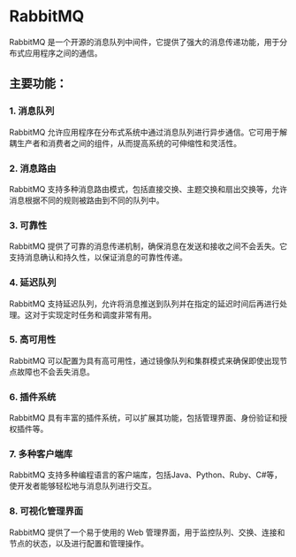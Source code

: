 # RabbitMQ

RabbitMQ 是一个开源的消息队列中间件，它提供了强大的消息传递功能，用于分布式应用程序之间的通信。

## 主要功能：

### 1. 消息队列

RabbitMQ 允许应用程序在分布式系统中通过消息队列进行异步通信。它可用于解耦生产者和消费者之间的组件，从而提高系统的可伸缩性和灵活性。

### 2. 消息路由

RabbitMQ 支持多种消息路由模式，包括直接交换、主题交换和扇出交换等，允许消息根据不同的规则被路由到不同的队列中。

### 3. 可靠性

RabbitMQ 提供了可靠的消息传递机制，确保消息在发送和接收之间不会丢失。它支持消息确认和持久性，以保证消息的可靠性传递。

### 4. 延迟队列

RabbitMQ 支持延迟队列，允许将消息推送到队列并在指定的延迟时间后再进行处理。这对于实现定时任务和调度非常有用。

### 5. 高可用性

RabbitMQ 可以配置为具有高可用性，通过镜像队列和集群模式来确保即使出现节点故障也不会丢失消息。

### 6. 插件系统

RabbitMQ 具有丰富的插件系统，可以扩展其功能，包括管理界面、身份验证和授权插件等。

### 7. 多种客户端库

RabbitMQ 支持多种编程语言的客户端库，包括Java、Python、Ruby、C#等，使开发者能够轻松地与消息队列进行交互。

### 8. 可视化管理界面

RabbitMQ 提供了一个易于使用的 Web 管理界面，用于监控队列、交换、连接和节点的状态，以及进行配置和管理操作。